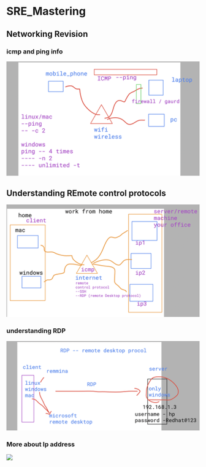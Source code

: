 # SRE_Mastering
## Networking Revision 

### icmp and ping info 

<img src="ping1.png">

## Understanding REmote control protocols 

<img src="remote1.png">

### understanding RDP 

<img src="rdp1.png">

### More about Ip address 

<img src="ip1.png">

